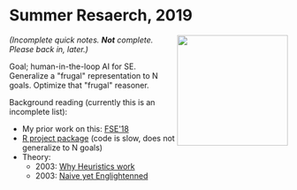 # Summer Resaerch, 2019

<img align=right width=200 src="https://acmesabertooth.com/images/under.png">


_(Incomplete quick notes. **Not** complete. Please back in, later.)_

Goal; human-in-the-loop AI for SE. Generalize a "frugal" representation to N goals. Optimize that "frugal" reasoner.

Background reading (currently this is an incomplete list):

- My prior work on this: [FSE'18](https://arxiv.org/pdf/1803.05067.pdf)
- [R project package](https://cran.r-project.org/web/packages/FFTrees/vignettes/guide.html) (code is slow, does not 
  generalize to N goals)
- Theory: 
    - 2003: [Why Heuristics work](https://pure.mpg.de/rest/items/item_2100099/component/file_2100098/content)
    - 2003: [Naive yet Englightenned](http://citeseerx.ist.psu.edu/viewdoc/download?doi=10.1.1.412.6594&rep=rep1&type=pdf)
